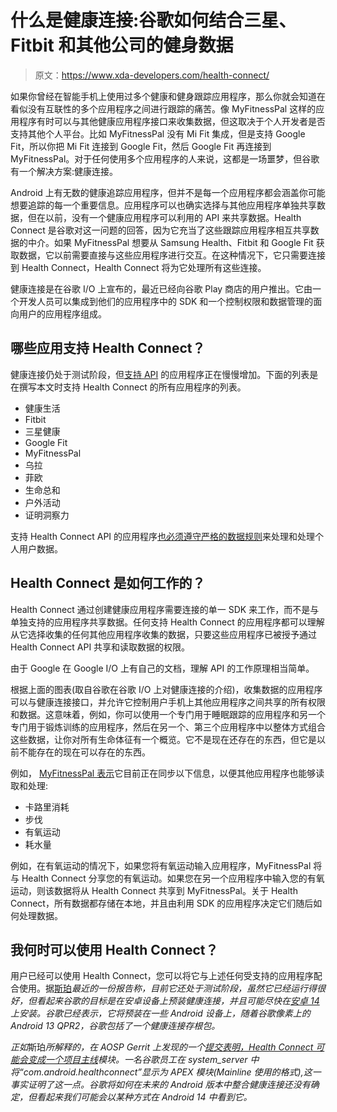 # 什么是健康连接:谷歌如何结合三星、Fitbit 和其他公司的健身数据

> 原文：<https://www.xda-developers.com/health-connect/>

如果你曾经在智能手机上使用过多个健康和健身跟踪应用程序，那么你就会知道在看似没有互联性的多个应用程序之间进行跟踪的痛苦。像 MyFitnessPal 这样的应用程序有时可以与其他健康应用程序接口来收集数据，但这取决于个人开发者是否支持其他个人平台。比如 MyFitnessPal 没有 Mi Fit 集成，但是支持 Google Fit，所以你把 Mi Fit 连接到 Google Fit，然后 Google Fit 再连接到 MyFitnessPal。对于任何使用多个应用程序的人来说，这都是一场噩梦，但谷歌有一个解决方案:健康连接。

Android 上有无数的健康追踪应用程序，但并不是每一个应用程序都会涵盖你可能想要追踪的每一个重要信息。应用程序可以也确实选择与其他应用程序单独共享数据，但在以前，没有一个健康应用程序可以利用的 API 来共享数据。Health Connect 是谷歌对这一问题的回答，因为它充当了这些跟踪应用程序相互共享数据的中介。如果 MyFitnessPal 想要从 Samsung Health、Fitbit 和 Google Fit 获取数据，它以前需要直接与这些应用程序进行交互。在这种情况下，它只需要连接到 Health Connect，Health Connect 将为它处理所有这些连接。

健康连接是在谷歌 I/O 上宣布的，最近已经向谷歌 Play 商店的用户推出。它由一个开发人员可以集成到他们的应用程序中的 SDK 和一个控制权限和数据管理的面向用户的应用程序组成。

## 哪些应用支持 Health Connect？

健康连接仍处于测试阶段，但[支持 API](https://play.google.com/store/apps/collection/promotion_all__health_connect) 的应用程序正在慢慢增加。下面的列表是在撰写本文时支持 Health Connect 的所有应用程序的列表。

*   健康生活
*   Fitbit
*   三星健康
*   Google Fit
*   MyFitnessPal
*   乌拉
*   菲欧
*   生命总和
*   户外活动
*   证明洞察力

支持 Health Connect API 的应用程序[也必须遵守严格的数据规则](https://support.google.com/googleplay/android-developer/answer/9888170?hl=en#:~:text=Health%20Connect%20by%20Android%20Permissions)来处理和处理个人用户数据。

## Health Connect 是如何工作的？

Health Connect 通过创建健康应用程序需要连接的单一 SDK 来工作，而不是与单独支持的应用程序共享数据。任何支持 Health Connect 的应用程序都可以理解从它选择收集的任何其他应用程序收集的数据，只要这些应用程序已被授予通过 Health Connect API 共享和读取数据的权限。

由于 Google 在 Google I/O 上有自己的文档，理解 API 的工作原理相当简单。

根据上面的图表(取自谷歌在谷歌 I/O 上对健康连接的介绍)，收集数据的应用程序可以与健康连接接口，并允许它控制用户手机上其他应用程序之间共享的所有权限和数据。这意味着，例如，你可以使用一个专门用于睡眠跟踪的应用程序和另一个专门用于锻炼训练的应用程序，然后在另一个、第三个应用程序中以整体方式组合这些数据，让你对所有生命体征有一个概览。它不是现在还存在的东西，但它是以前不能存在的现在可以存在的东西。

例如， [MyFitnessPal 表示](https://support.myfitnesspal.com/hc/en-us/articles/10553948248973-Google-Health-Connect-FAQ-and-Troubleshooting)它目前正在同步以下信息，以便其他应用程序也能够读取和处理:

*   卡路里消耗
*   步伐
*   有氧运动
*   耗水量

例如，在有氧运动的情况下，如果您将有氧运动输入应用程序，MyFitnessPal 将与 Health Connect 分享您的有氧运动。如果您在另一个应用程序中输入您的有氧运动，则该数据将从 Health Connect 共享到 MyFitnessPal。关于 Health Connect，所有数据都存储在本地，并且由利用 SDK 的应用程序决定它们随后如何处理数据。

## 我何时可以使用 Health Connect？

用户已经可以使用 Health Connect，您可以将它与上述任何受支持的应用程序配合使用。据[斯珀](https://blog.esper.io/health-connect-in-android-14/)*最近的一份报告称，目前它还处于测试阶段，虽然它已经运行得很好，但看起来谷歌的目标是在安卓设备上预装健康连接，并且可能尽快在[安卓 14](https://www.xda-developers.com/android-14/) 上安装。谷歌已经表示，它将预装在一些 Android 设备上，随着谷歌像素上的 Android 13 QPR2，谷歌包括了一个健康连接存根包。*

 *正如*斯珀*所解释的，在 AOSP Gerrit 上发现的一个[提交表明，Health Connect 可能会变成一个](https://android-review.googlesource.com/c/platform/system/sepolicy/+/2218681)[项目主线](https://www.xda-developers.com/android-project-mainline-modules-explanation/)模块。一名谷歌员工在 system_server 中将“com.android.healthconnect”显示为 APEX 模块(Mainline 使用的格式),这一事实证明了这一点。谷歌将如何在未来的 Android 版本中整合健康连接还没有确定，但看起来我们可能会以某种方式在 Android 14 中看到它。*